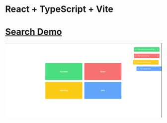 # React + TypeScript + Vite


# <a href="https://notifications-s.netlify.app" target="_blank" rel="noopener noreferrer">Search Demo</a>


<img src="/public/image.png" />